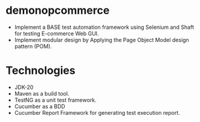 # demonopcommerce
+ Implement a BASE test automation framework using Selenium and Shaft for testing E-commerce Web GUI.
+ Implement modular design by Applying the Page Object Model design pattern (POM).
# Technologies
* JDK-20
* Maven as a build tool.
* TestNG as a unit test framework.
* Cucumber as a BDD
* Cucumber Report Framework for generating test execution report.
